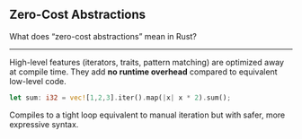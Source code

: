 ## Zero-Cost Abstractions

What does “zero-cost abstractions” mean in Rust?

---

High-level features (iterators, traits, pattern matching) are optimized away at compile time.
They add **no runtime overhead** compared to equivalent low-level code.

```rust
let sum: i32 = vec![1,2,3].iter().map(|x| x * 2).sum();
```

Compiles to a tight loop equivalent to manual iteration but with safer, more expressive syntax.

